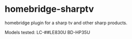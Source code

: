 # homebridge-sharptv
homebridge plugin for a sharp tv and other sharp products.

Models tested:
LC-##LE830U
BD-HP35U
